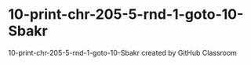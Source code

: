 # 10-print-chr-205-5-rnd-1-goto-10-Sbakr
10-print-chr-205-5-rnd-1-goto-10-Sbakr created by GitHub Classroom

